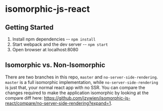 # isomorphic-js-react

## Getting Started
1. Install npm dependencies -- `npm install`
2. Start webpack and the dev server -- `npm start`
3. Open browser at localhost:8080

## Isomorphic vs. Non-Isomorphic
There are two branches in this repo, `master` and `no-server-side-rendering`. `master` is a full isomorphic implementation,
while `no-server-side-rendering` is just that, your normal react app with no SSR.  You can compare the changes required to make
the application isomorphic by looking at the compare diff here:
https://github.com/jzywien/isomorphic-js-react/compare/no-server-side-rendering?expand=1.
